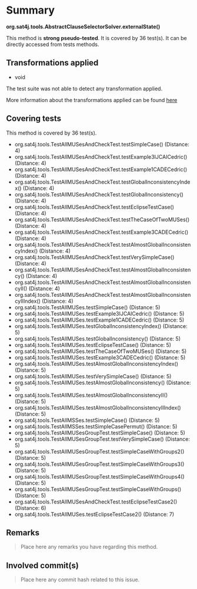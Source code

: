 # Summary
**org.sat4j.tools.AbstractClauseSelectorSolver.externalState()**

This method is **strong pseudo-tested**.
It is covered by 36 test(s). It can be directly accessed from tests methods.


## Transformations applied

- void


The test suite was not able to detect any transformation applied.

More information about the transformations applied can be found [here](https://github.com/STAMP-project/pitest-descartes)

## Covering tests
This method is covered by 36 test(s).
* org.sat4j.tools.TestAllMUSesAndCheckTest.testSimpleCase() (Distance: 4)
* org.sat4j.tools.TestAllMUSesAndCheckTest.testExample3IJCAICedric() (Distance: 4)
* org.sat4j.tools.TestAllMUSesAndCheckTest.testExample1CADECedric() (Distance: 4)
* org.sat4j.tools.TestAllMUSesAndCheckTest.testGlobalInconsistencyIndex() (Distance: 4)
* org.sat4j.tools.TestAllMUSesAndCheckTest.testGlobalInconsistency() (Distance: 4)
* org.sat4j.tools.TestAllMUSesAndCheckTest.testEclipseTestCase() (Distance: 4)
* org.sat4j.tools.TestAllMUSesAndCheckTest.testTheCaseOfTwoMUSes() (Distance: 4)
* org.sat4j.tools.TestAllMUSesAndCheckTest.testExample3CADECedric() (Distance: 4)
* org.sat4j.tools.TestAllMUSesAndCheckTest.testAlmostGlobalInconsistencyIndex() (Distance: 4)
* org.sat4j.tools.TestAllMUSesAndCheckTest.testVerySimpleCase() (Distance: 4)
* org.sat4j.tools.TestAllMUSesAndCheckTest.testAlmostGlobalInconsistency() (Distance: 4)
* org.sat4j.tools.TestAllMUSesAndCheckTest.testAlmostGlobalInconsistencyII() (Distance: 4)
* org.sat4j.tools.TestAllMUSesAndCheckTest.testAlmostGlobalInconsistencyIIIndex() (Distance: 4)
* org.sat4j.tools.TestAllMUSes.testSimpleCase() (Distance: 5)
* org.sat4j.tools.TestAllMUSes.testExample3IJCAICedric() (Distance: 5)
* org.sat4j.tools.TestAllMUSes.testExample1CADECedric() (Distance: 5)
* org.sat4j.tools.TestAllMUSes.testGlobalInconsistencyIndex() (Distance: 5)
* org.sat4j.tools.TestAllMUSes.testGlobalInconsistency() (Distance: 5)
* org.sat4j.tools.TestAllMUSes.testEclipseTestCase() (Distance: 5)
* org.sat4j.tools.TestAllMUSes.testTheCaseOfTwoMUSes() (Distance: 5)
* org.sat4j.tools.TestAllMUSes.testExample3CADECedric() (Distance: 5)
* org.sat4j.tools.TestAllMUSes.testAlmostGlobalInconsistencyIndex() (Distance: 5)
* org.sat4j.tools.TestAllMUSes.testVerySimpleCase() (Distance: 5)
* org.sat4j.tools.TestAllMUSes.testAlmostGlobalInconsistency() (Distance: 5)
* org.sat4j.tools.TestAllMUSes.testAlmostGlobalInconsistencyII() (Distance: 5)
* org.sat4j.tools.TestAllMUSes.testAlmostGlobalInconsistencyIIIndex() (Distance: 5)
* org.sat4j.tools.TestAllMSSes.testSimpleCase() (Distance: 5)
* org.sat4j.tools.TestAllMSSes.testSimpleCasePermut() (Distance: 5)
* org.sat4j.tools.TestAllMUSesGroupTest.testSimpleCase() (Distance: 5)
* org.sat4j.tools.TestAllMUSesGroupTest.testVerySimpleCase() (Distance: 5)
* org.sat4j.tools.TestAllMUSesGroupTest.testSimpleCaseWithGroups2() (Distance: 5)
* org.sat4j.tools.TestAllMUSesGroupTest.testSimpleCaseWithGroups3() (Distance: 5)
* org.sat4j.tools.TestAllMUSesGroupTest.testSimpleCaseWithGroups4() (Distance: 5)
* org.sat4j.tools.TestAllMUSesGroupTest.testSimpleCaseWithGroups() (Distance: 5)
* org.sat4j.tools.TestAllMUSesAndCheckTest.testEclipseTestCase2() (Distance: 6)
* org.sat4j.tools.TestAllMUSes.testEclipseTestCase2() (Distance: 7)


## Remarks
> Place here any remarks you have regarding this method.

## Involved commit(s)

> Place here any commit hash related to this issue.
